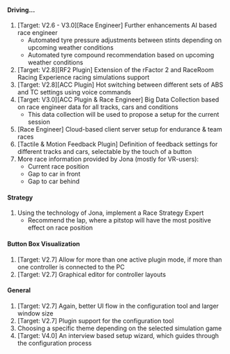 #### Driving...
  1. [Target: V2.6 - V3.0][Race Engineer] Further enhancements AI based race engineer
	 - Automated tyre pressure adjustments between stints depending on upcoming weather conditions
	 - Automated tyre compound recommendation based on upcoming weather conditions
  2. [Target: V2.8][RF2 Plugin] Extension of the rFactor 2 and RaceRoom Racing Experience racing simulations support
  3. [Target: V2.8][ACC Plugin] Hot switching between different sets of ABS and TC settings using voice commands
  4. [Target: V3.0][ACC Plugin & Race Engineer] Big Data Collection based on race engineer data for all tracks, cars and conditions
	 - This data collection will be used to propose a setup for the current session
  5. [Race Engineer] Cloud-based client server setup for endurance & team races
  6. [Tactile & Motion Feedback Plugin] Definition of feedback settings for different tracks and cars, selectable by the touch of a button
  7. More race information provided by Jona (mostly for VR-users):
     - Current race position
	 - Gap to car in front
	 - Gap to car behind

#### Strategy
  1. Using the technology of Jona, implement a Race Strategy Expert
     - Recommend the lap, where a pitstop will have the most positive effect on race position
  
#### Button Box Visualization
  1. [Target: V2.7] Allow for more than one active plugin mode, if more than one controller is connected to the PC
  2. [Target: V2.7] Graphical editor for controller layouts
  
#### General
  1. [Target: V2.7] Again, better UI flow in the configuration tool and larger window size
  2. [Target: V2.7] Plugin support for the configuration tool
  3. Choosing a specific theme depending on the selected simulation game
  4. [Target: V4.0] An interview based setup wizard, which guides through the configuration process